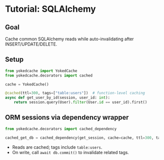 # Tutorial: SQLAlchemy

## Goal
Cache common SQLAlchemy reads while auto-invalidating after INSERT/UPDATE/DELETE.

## Setup

```python
from yokedcache import YokedCache
from yokedcache.decorators import cached

cache = YokedCache()

@cached(ttl=300, tags=["table:users"])  # function-level caching
async def get_user_by_id(session, user_id: int):
    return session.query(User).filter(User.id == user_id).first()
```

## ORM sessions via dependency wrapper

```python
from yokedcache.decorators import cached_dependency

cached_get_db = cached_dependency(get_session, cache=cache, ttl=300, table_name="users")
```

- Reads are cached; tags include `table:users`.
- On write, call `await db.commit()` to invalidate related tags.
